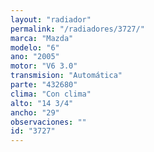 ```yaml
---
layout: "radiador"
permalink: "/radiadores/3727/"
marca: "Mazda"
modelo: "6"
ano: "2005"
motor: "V6 3.0"
transmision: "Automática"
parte: "432680"
clima: "Con clima"
alto: "14 3/4"
ancho: "29"
observaciones: ""
id: "3727"
---
```


